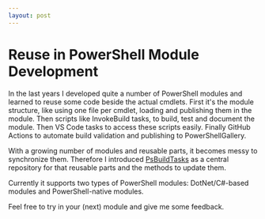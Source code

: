 ```yaml
---
layout: post
---
```


# Reuse in PowerShell Module Development

In the last years I developed quite a number of PowerShell modules and learned to reuse some code beside the actual cmdlets.
First it's the module structure, like using one file per cmdlet, loading and publishing them in the module.
Then scripts like InvokeBuild tasks, to build, test and document the module.
Then VS Code tasks to access these scripts easily.
Finally GitHub Actions to automate build validation and publishing to PowerShellGallery.

With a growing number of modules and reusable parts, it becomes messy to synchronize them. Therefore I introduced [PsBuildTasks](https://github.com/abbgrade/PsBuildTasks) as a central repository for that reusable parts and the methods to update them.

Currently it supports two types of PowerShell modules: DotNet/C#-based modules and PowerShell-native modules.

Feel free to try in your (next) module and give me some feedback.